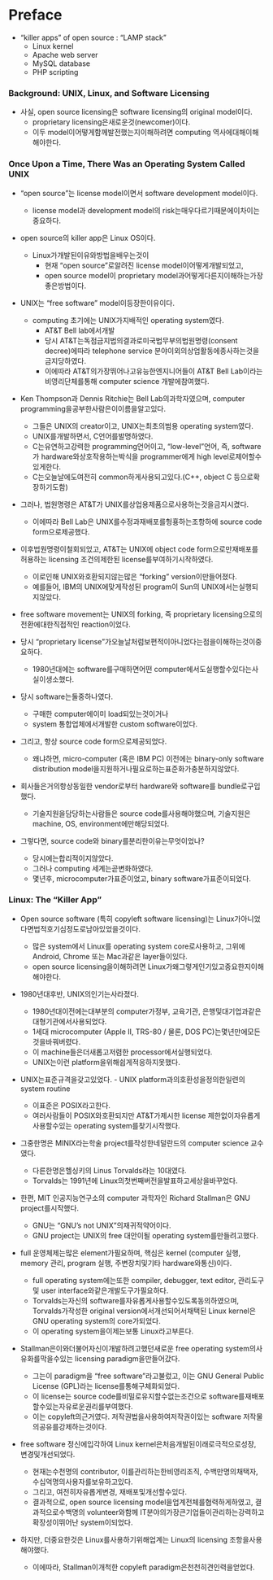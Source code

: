 # Preface

- “killer apps” of open source : “LAMP stack”
    - Linux kernel
    - Apache web server
    - MySQL database
    - PHP scripting

### Background: UNIX, Linux, and Software Licensing

- 사실, open source licensing은 software licensing의 original model이다. 
    - proprietary licensing은새로운것(newcomer)이다. 
    - 이두 model이어떻게함께발전했는지이해하려면 computing 역사에대해이해해야한다. 

### Once Upon a Time, There Was an Operating System Called UNIX

- “open source”는 license model이면서 software development model이다. 
    - license model과 development model의 risk는매우다르기때문에이차이는중요하다. 

- open source의 killer app은 Linux OS이다. 
    - Linux가개발된이유와방법을배우는것이 
        - 현재 “open source”로알려진 license model이어떻게개발되었고, 
        - open source model이 proprietary model과어떻게다른지이해하는가장좋은방법이다. 

- UNIX는 “free software” model이등장한이유이다. 
    - computing 초기에는 UNIX가지배적인 operating system였다. 
        - AT&T Bell lab에서개발
        - 당시 AT&T는독점금지법의결과로미국법무부의법원명령(consent decree)에따라 telephone service 분야이외의상업활동에종사하는것을금지당하였다. 
        - 이에따라 AT&T의가장뛰어나고유능한엔지니어들이 AT&T Bell Lab이라는비영리단체를통해 computer science 개발에참여했다.

- Ken Thompson과 Dennis Ritchie는 Bell Lab의과학자였으며, computer programming을공부한사람은이이름을알고있다. 
    - 그들은 UNIX의 creator이고, UNIX는최초의범용 operating system였다. 
    - UNIX를개발하면서, C언어를발명하였다. 
    - C는유연하고강력한 programming언어이고, “low-level”언어, 즉, software가 hardware와상호작용하는박식을 programmer에게 high level로제어할수있게한다. 
    - C는오늘날에도여전히 common하게사용되고있다.(C++, object C 등으로확장하기도함)

- 그러나, 법원명령은 AT&T가 UNIX를상업용제품으로사용하는것을금지시켰다. 
    - 이에따라 Bell Lab은 UNIX를수정과재배포를헝횽하는조항하에 source code form으로제공했다. 

- 이후법원명령이철회되었고, AT&T는 UNIX에 object code form으로만재배포를허용하는 licensing 조건의제한된 license를부여하기시작하였다. 
    - 이로인해 UNIX와호환되지않는많은 “forking” version이만들어졌다. 
    - 예를들어, IBM의 UNIX에맞게작성된 program이 Sun의 UNIX에서는실행되지않았다. 

- free software movement는 UNIX의 forking, 즉 proprietary licensing으로의전환에대한직접적인 reaction이었다. 
- 당시 “proprietary license”가오늘날처럼보편적이아니었다는점을이해하는것이중요하다. 
    - 1980년대에는 software를구매하면어떤 computer에서도실행할수있다는사실이생소했다. 

- 당시 software는둘중하나였다. 
    - 구매한 computer에이미 load되있는것이거나
    - system 통합업체에서개발한 custom software이었다.

- 그리고, 항상 source code form으로제공되었다. 
    - 왜냐하면, micro-computer (혹은 IBM PC) 이전에는 binary-only software distribution model을지원하거나필요로하는표준화가충분하지않았다. 

- 회사들은거의항상동일한 vendor로부터 hardware와 software를 bundle로구입했다.
    - 기술지원을담당하는사람들은 source code를사용해야했으며, 기술지원은 machine, OS, environment에만해당되었다. 

- 그렇다면, source code와 binary를분리한이유는무엇이었나? 
    - 당시에는합리적이지않았다. 
    - 그러나 computing 세계는곧변화하였다. 
    - 몇년후, microcomputer가표준이었고, binary software가표준이되었다. 

### Linux: The “Killer App”

- Open source software (특히 copyleft software licensing)는 Linux가아니었다면법적호기심정도로남아있었을것이다. 
    - 많은 system에서 Linux를 operating system core로사용하고, 그위에 Android, Chrome 또는 Mac과같은 layer들이있다. 
    - open source licensing을이해하려면 Linux가왜그렇게인기있고중요한지이해해야한다. 

- 1980년대후반, UNIX의인기는사라졌다.
    - 1980년대이전에는대부분의 computer가정부, 교육기관, 은행및대기업과같은대형기관에서사용되었다.
    - 1세대 microcomputer (Apple II, TRS-80 / 물론, DOS PC)는몇년만에모든것을바꿔버렸다.
    - 이 machine들은더새롭고저렴한 processor에서실행되었다. 
    - UNIX는이런 platform을위해쉽게적응하지못했다.

- UNIX는표준규격을갖고있었다. - UNIX platform과의호환성을정의한일련의 system routine
    - 이표준은 POSIX라고한다. 
    - 여러사람들이 POSIX와호환되지만 AT&T가제시한 license 제한없이자유롭게사용할수있는 operating system를찾기시작했다. 

- 그중한명은 MINIX라는학술 project를작성한네덜란드의 computer science 교수였다.
    - 다른한명은헬싱키의 Linus Torvalds라는 10대였다.
    - Torvalds는 1991년에 Linux의첫번째버전을발표하고세상을바꾸었다. 

- 한편, MIT 인공지능연구소의 computer 과학자인 Richard Stallman은 GNU project를시작했다.
    - GNU는 “GNU’s not UNIX”의재귀적약어이다. 
    - GNU project는 UNIX의 free 대안이될 operating system를만들려고했다. 

- full 운영체제는많은 element가필요하며, 핵심은 kernel (computer 실행, memory 관리, program 실행, 주변장치및기타 hardware와통신)이다. 
    - full operating system에는또한 compiler, debugger, text editor, 관리도구및 user interface와같은개발도구가필요하다. 
    - Torvalds는자신의 software를자유롭게사용할수있도록동의하였으며, Torvalds가작성한 original version에서개선되어서채택된 Linux kernel은 GNU operating system의 core가되었다. 
    - 이 operating system을이제는보통 Linux라고부른다. 

- Stallman은이와더불어자신이개발하려고했던새로운 free operating system의사유화를막을수있는 licensing paradigm을만들어갔다. 
    - 그는이 paradigm을 “free software”라고불렀고, 이는 GNU General Public License (GPL)라는 license를통해구체화되었다. 
    - 이 license는 source code를비밀로유지할수없는조건으로 software를재배포할수있는자유로운권리를부여했다. 
    - 이는 copyleft의근거였다. 저작권법을사용하여저작권이있는 software 저작물의공유를강제하는것이다. 

- free software 정신에입각하여 Linux kernel은처음개발된이래로극적으로성장, 변경및개선되었다. 
    - 현재는수천명의 contributor, 이를관리하는한비영리조직, 수백만명의채택자, 수십억명의사용자를보유하고있다. 
    - 그리고, 여전히자유롭게변경, 재배포및개선할수있다. 
    - 결과적으로, open source licensing model을업계전체를협력하게하였고, 결과적으로수백명의 volunteer와함께 IT분야의가장큰기업들이관리하는강력하고확장성이뛰어난 system이되었다. 

- 하지만, 더중요한것은 Linux를사용하기위해업계는 Linux의 licensing 조항을사용해야했다.
    - 이에따라, Stallman이개척한 copyleft paradigm은천천히견인력을얻었다. 
